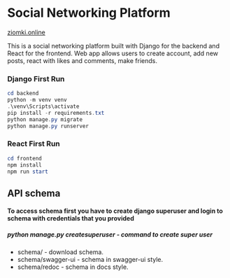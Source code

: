 # Social Networking Platform
[ziomki.online](https://ziomki.online)

This is a social networking platform built with Django for the backend and React for the frontend. Web app allows users to create account, add new posts, react with likes and comments, make friends.

### Django First Run
```powershell
cd backend
python -m venv venv
.\venv\Scripts\activate
pip install -r requirements.txt
python manage.py migrate
python manage.py runserver
```

### React First Run
```powershell
cd frontend
npm install
npm run start
```

## API schema
#### To access schema first you have to create django superuser and login to schema with credentials that you provided
##### python manage.py createsuperuser - command to create super user
 - schema/ - download schema.
 - schema/swagger-ui - schema in swagger-ui style.
 - schema/redoc - schema in docs style.
